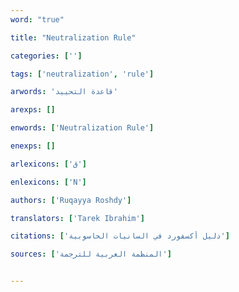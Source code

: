 ```yaml
---
word: "true"

title: "Neutralization Rule"

categories: ['']

tags: ['neutralization', 'rule']

arwords: 'قاعدة التحييد'

arexps: []

enwords: ['Neutralization Rule']

enexps: []

arlexicons: ['ق']

enlexicons: ['N']

authors: ['Ruqayya Roshdy']

translators: ['Tarek Ibrahim']

citations: ['دليل أكسفورد في السانيات الحاسوبية']

sources: ['المنظمة العربية للترجمة']


---
```

